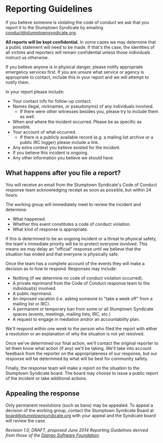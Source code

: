 # Reporting Guidelines

If you believe someone is violating the code of conduct we ask that you report it to the Stumptown Syndicate by emailing conduct@stumptownsyndicate.org. 

**All reports will be kept confidential.** In some cases we may determine that a public statement will need to be made. If that's the case, the identities of all victims and reporters will remain confidential unless those individuals instruct us otherwise.

If you believe anyone is in physical danger, please notify appropriate emergency services first. If you are unsure what service or agency is appropriate to contact, include this in your report and we will attempt to notify them.

In your report please include:

* Your contact info for follow-up contact.
* Names (legal, nicknames, or pseudonyms) of any individuals involved.
  * If there were other witnesses besides you, please try to include them as well.
* When and where the incident occurred. Please be as specific as possible.
* Your account of what occurred. 
  * If there is a publicly available record (e.g. a mailing list archive or a public IRC logger) please include a link.
* Any extra context you believe existed for the incident.
* If you believe this incident is ongoing.
* Any other information you believe we should have.

## What happens after you file a report?

You will receive an email from the Stumptown Syndicate's Code of Conduct response team acknowledging receipt as soon as possible, but within 24 hours.

The working group will immediately meet to review the incident and determine:

* What happened.
* Whether this event constitutes a code of conduct violation.
* What kind of response is appropriate.

If this is determined to be an ongoing incident or a threat to physical safety, the team's immediate priority will be to protect everyone involved. This means we may delay an "official" response until we believe that the situation has ended and that everyone is physically safe.

Once the team has a complete account of the events they will make a decision as to how to respond. Responses may include:

* Nothing (if we determine no code of conduct violation occurred).
* A private reprimand from the Code of Conduct response team to the individual(s) involved.
* A public reprimand.
* An imposed vacation (i.e. asking someone to "take a week off" from a mailing list or IRC).
* A permanent or temporary ban from some or all Stumptown Syndicate spaces (events, meetings, mailing lists, IRC, etc.)
* A request to engage in mediation and/or an accountability plan.

We'll respond within one week to the person who filed the report with either a resolution or an explanation of why the situation is not yet resolved.

Once we've determined our final action, we'll contact the original reporter to let them know what action (if any) we'll be taking. We'll take into account feedback from the reporter on the appropriateness of our response, but our response will be determined by what will be best for community safety.

Finally, the response team will make a report on the situation to the Stumptown Syndicate board. The board may choose to issue a public report of the incident or take additional actions.

## Appealing the response

Only permanent resolutions (such as bans) may be appealed. To appeal a decision of the working group, contact the Stumptown Syndicate Board at board@stumptownsyndicate.org with your appeal and the Syndicate board will review the case.

_Revision 1.0, DRAFT, proposed June 2014_
_Reporting Guidelines derived from those of the [Django Software Foundation](https://www.djangoproject.com/conduct/reporting/)._
